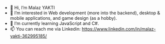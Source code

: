 - 👋 Hi, I’m Malaz YAKTI
- 👀 I’m interested in Web development (more into the backend), desktop & mobile applications, and game design (as a hobby).
- 🌱 I’m currently learning JavaScript and C#.
- 📫 You can reach me via Linkedin: https://www.linkedin.com/in/malaz-yakti-362995185/

<!---
Malaz-YI/Malaz-YI is a ✨ special ✨ repository because its `README.md` (this file) appears on your GitHub profile.
You can click the Preview link to take a look at your changes.
--->
